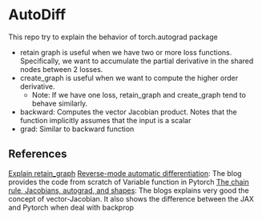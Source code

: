 # AutoDiff

This repo try to explain the behavior of torch.autograd package
- retain graph is useful when we have two or more loss functions. Specifically, we want to accumulate the partial derivative in the shared nodes between 2 losses. 
- create_graph is useful when we want to compute the higher order derivative.
  - Note: If we have one loss, retain_graph and create_graph tend to behave similarly.
- backward: Computes the vector Jacobian product. Notes that the function implicitly assumes that the input is a scalar
- grad: Similar to backward function

## References
[Explain retain_graph](https://stackoverflow.com/questions/46774641/what-does-the-parameter-retain-graph-mean-in-the-variables-backward-method)
[Reverse-mode automatic differentiation](https://sidsite.com/posts/autodiff/): The blog provides the code from scratch of Variable function in Pytorch
[The chain rule, Jacobians, autograd, and shapes](https://heiner.ai/blog/2023/02/19/chain-rule-jacobians-autograd-shapes.html): The blogs explains very good the concept of vector-Jacobian. It also shows the difference between the JAX and Pytorch when deal with backprop